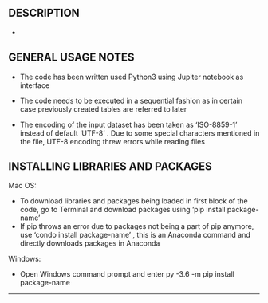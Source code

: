 
DESCRIPTION
-------------------------------------------------------------------------------------------------------------------------
- 



GENERAL USAGE NOTES
-------------------------------------------------------------------------------------------------------------------------
- The code has been written used Python3 using Jupiter notebook as interface

- The code needs to be executed in a sequential fashion as in certain case previously created tables are referred to later

- The encoding of the input dataset has been taken as ‘ISO-8859-1’ instead of default ‘UTF-8’ . Due to some special characters mentioned in the file, UTF-8 encoding threw errors while reading files

INSTALLING LIBRARIES AND PACKAGES
-----------------------------------------------------------------------------------------------------------------------
Mac OS:
- To download libraries and packages being loaded in first block of the code, go to Terminal and download packages using ‘pip install package-name’
- If pip throws an error due to packages not being a part of pip anymore, use ‘condo install package-name’ , this is an Anaconda command and directly downloads packages in Anaconda

Windows:
- Open Windows command prompt and enter py -3.6 -m pip install package-name

-------------------------------------------------------------------------------------------------------------------------
